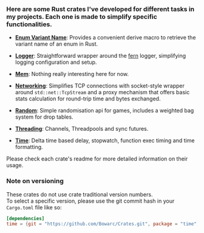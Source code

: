 ### Here are some Rust crates I've developed for different tasks in my projects. Each one is made to simplify specific functionalities.


- [**Enum Variant Name**](./enum_variant_name/README.md): Provides a convenient derive macro to retrieve the variant name of an enum in Rust.

- [**Logger**](./logger/README.md): Straightforward wrapper around the [fern](https://docs.rs/fern) logger, simplifying logging configuration and setup.

- [**Mem**](./mem/README.md): Nothing really interesting here for now.

- [**Networking**](./networking/README.md): Simplifies TCP connections with socket-style wrapper around `std::net::TcpStream` and a proxy mechanism that offers basic stats calculation for round-trip time and bytes exchanged.

- [**Random**](./random/README.md): Simple randomisation api for games, includes a weighted bag system for drop tables.

- [**Threading**](./threading/README.md): Channels, Threadpools and sync futures.

- [**Time**](./time/README.md): Delta time based delay, stopwatch, function exec timing and time formatting.


Please check each crate's readme for more detailed information on their usage.


### Note on versioning
These crates do not use crate traditional version numbers.   
To select a specific version, please use the git commit hash in your `Cargo.toml` file like so:

```toml
[dependencies]
time = {git = "https://github.com/Bowarc/Crates.git", package = "time", rev = "b08aab9"}
```

